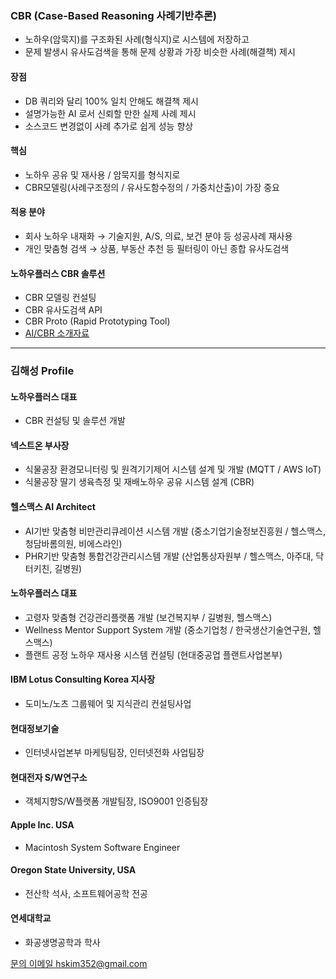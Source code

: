 ### CBR (Case-Based Reasoning 사례기반추론)
- 노하우(암묵지)를 구조화된 사례(형식지)로 시스템에 저장하고
- 문제 발생시 유사도검색을 통해 문제 상황과 가장 비슷한 사례(해결책) 제시
#### 장점
- DB 쿼리와 달리 100% 일치 안해도 해결책 제시
- 설명가능한 AI 로서 신뢰할 만한 실제 사례 제시
- 소스코드 변경없이 사례 추가로 쉽게 성능 향상
#### 핵심
- 노하우 공유 및 재사용 / 암묵지를 형식지로
- CBR모델링(사례구조정의 / 유사도함수정의 / 가중치산출)이 가장 중요
#### 적용 분야
- 회사 노하우 내재화 → 기술지원, A/S, 의료, 보건 분야 등 성공사례 재사용
- 개인 맞춤형 검색 →  상품, 부동산 추천 등 필터링이 아닌 종합 유사도검색
#### 노하우플러스 CBR 솔루션
- CBR 모델링 컨설팅
- CBR 유사도검색 API
- CBR Proto (Rapid Prototyping Tool)
- [AI/CBR 소개자료](/ai-intro-v4.6.pdf)
  
---
### 김해성 Profile
#### 노하우플러스 대표
- CBR 컨설팅 및 솔루션 개발
#### 넥스트온 부사장
- 식물공장 환경모니터링 및 원격기기제어 시스템 설계 및 개발 (MQTT / AWS IoT)
- 식물공장 딸기 생육측정 및 재배노하우 공유 시스템 설계 (CBR)
#### 헬스맥스 AI Architect
- AI기반 맞춤형 비만관리큐레이션 시스템 개발 (중소기업기술정보진흥원 / 헬스맥스, 청담바롬의원, 비에스라인)
- PHR기반 맞춤형 통합건강관리시스템 개발 (산업통상자원부 / 헬스맥스, 아주대, 닥터키친, 길병원)
#### 노하우플러스 대표
- 고령자 맞춤형 건강관리플랫폼 개발 (보건복지부 / 길병원, 헬스맥스)
- Wellness Mentor Support System 개발 (중소기업청 / 한국생산기술연구원, 헬스맥스)
- 플랜트 공정 노하우 재사용 시스템 컨설팅 (현대중공업 플랜트사업본부)
#### IBM Lotus Consulting Korea 지사장
- 도미노/노츠 그룹웨어 및 지식관리 컨설팅사업
#### 현대정보기술
- 인터넷사업본부 마케팅팀장, 인터넷전화 사업팀장
#### 현대전자 S/W연구소
- 객체지향S/W플랫폼 개발팀장, ISO9001 인증팀장
#### Apple Inc. USA
- Macintosh System Software Engineer
#### Oregon State University, USA
- 전산학 석사, 소프트웨어공학 전공
#### 연세대학교
- 화공생명공학과 학사

[문의 이메일 hskim352@gmail.com](mailto:hskim352@gmail.com)
